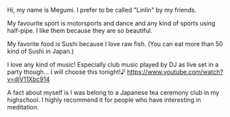 Hi, my name is Megumi. 
I prefer to be called "Linlin" by my friends.

My favourite sport is motorsports and dance and any kind of sports using half-pipe. 
I like them because they are so beautiful.

My favorite food is Sushi because I love raw fish. 
(You can eat more than 50 kind of Sushi in Japan.)

I love any kind of music! 
Especially club music played by DJ as live set in a party though...
I will choose this tonight!♪
https://www.youtube.com/watch?v=djV11Xbc914

A fact about myself is 
I was belong to a Japanese tea ceremony club in my highschool.
I highly recommend it for people who have interesting in meditation.

